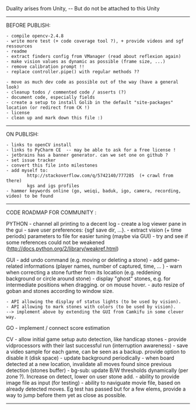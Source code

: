 
Duality arises from Unity, -- But do not be attached to this Unity

---------------------------------------------------------------------------------------------------

BEFORE PUBLISH:

    - compile opencv-2.4.8
    - write more test (+ code coverage tool ?), + provide videos and sgf ressources
    - readme
    - extract finders config from VManager (read about reflexion again)
    - make vision values as dynamic as possible (frame size, ...)
    - remove calibration prompt !!
    - replace controller.pipe() with regular methods ??

    - move as much dev code as possible out of the way (have a general look)
    - cleanup todos / commented code / asserts (?)
    - document code, especially fields
    - create a setup to install Golib in the default "site-packages" location (or redirect from CK !)
    - license
    - clean up and mark down this file :)

---------------------------------------------------------------------------------------------------

ON PUBLISH:

    - links to openCV install
    - links to PyCharm CE  -- may be able to ask for a free license !
    - jetbrains has a banner generator. can we set one on github ?
    - set issue tracker
    - convert this file into milestones
    - add myself to:
            http://stackoverflow.com/q/5742140/777285  (+ crawl from there)
            kgs and igs profiles
    - hammer keywords online (go, weiqi, baduk, igo, camera, recording, video) to be found

---------------------------------------------------------------------------------------------------

CODE ROADMAP FOR COMMUNITY :

PYTHON
    - channel all printing to a decent log
    - create a log viewer pane in the gui
    - save user preferences: {sgf save dir, ...}.
    - extract vision (+ time periods) parameters to file for easier tuning (maybe via GUI)
    - try and see if some references could not be weakened  (http://docs.python.org/2/library/weakref.html)

GUI
    - add undo command (e.g. moving or deleting a stone)
    - add game-related informations (player names, number of captured, time, ... )
    - warn when correcting a stone further from its location (e.g. reddening background or circle around stone)
    - display "ghost" stones, e.g. for intermediate positions when dragging. or on mouse hover.
    - auto resize of goban and stones according to window size.

    - API allowing the display of status lights (to be used by vision).
    - API allowing to mark stones with colors (to be used by vision).
    --> implement above by extending the GUI from Camkifu in some clever way.

GO
    - implement / connect score estimation

CV
    - allow initial game setup auto detection, like handicap stones
    - provide vidprocessors with their last successful run (interruption awareness)
    - save a video sample for each game, can be seen as a backup. provide option to disable it (disk space)
    - update background periodically
    - when board detected at a new location, invalidate all moves found since previous detection (stones buffer)
    - bg-sub: update B/W thresholds dynamically (per zone ?). Increase on detect, lower on user stone add.
    - ability to provide image file as input (for testing)
    - ability to naviguate movie file, based on already detected moves. Eg test has passed but for a few elems, provide a way to jump before them yet as close as possible.

---------------------------------------------------------------------------------------------------

